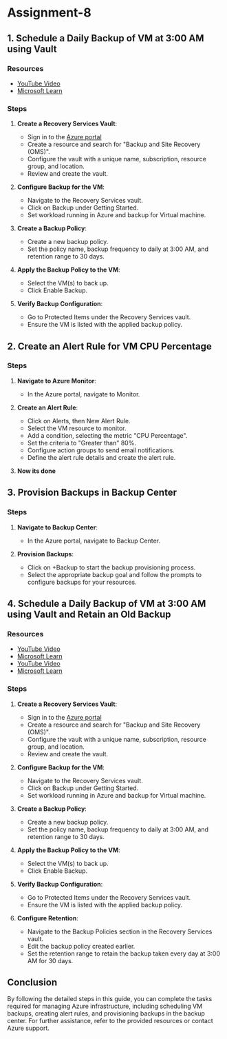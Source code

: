 
# Assignment-8

## 1. Schedule a Daily Backup of VM at 3:00 AM using Vault

### Resources
- [YouTube Video](https://www.youtube.com/watch?v=IzV03NqMnTE)
- [Microsoft Learn](https://learn.microsoft.com/en-us/training/paths/azure-administrator-monitor-backup-resources/)

### Steps
1. **Create a Recovery Services Vault**:
    - Sign in to the [Azure portal](https://portal.azure.com/)
    - Create a resource and search for "Backup and Site Recovery (OMS)".
    - Configure the vault with a unique name, subscription, resource group, and location.
    - Review and create the vault.

2. **Configure Backup for the VM**:
    - Navigate to the Recovery Services vault.
    - Click on Backup under Getting Started.
    - Set workload running in Azure and backup for Virtual machine.

3. **Create a Backup Policy**:
    - Create a new backup policy.
    - Set the policy name, backup frequency to daily at 3:00 AM, and retention range to 30 days.

4. **Apply the Backup Policy to the VM**:
    - Select the VM(s) to back up.
    - Click Enable Backup.

5. **Verify Backup Configuration**:
    - Go to Protected Items under the Recovery Services vault.
    - Ensure the VM is listed with the applied backup policy.

## 2. Create an Alert Rule for VM CPU Percentage

### Steps
1. **Navigate to Azure Monitor**:
    - In the Azure portal, navigate to Monitor.

2. **Create an Alert Rule**:
    - Click on Alerts, then New Alert Rule.
    - Select the VM resource to monitor.
    - Add a condition, selecting the metric "CPU Percentage".
    - Set the criteria to "Greater than" 80%.
    - Configure action groups to send email notifications.
    - Define the alert rule details and create the alert rule.
  3. **Now its done**    

## 3. Provision Backups in Backup Center

### Steps
1. **Navigate to Backup Center**:
    - In the Azure portal, navigate to Backup Center.

2. **Provision Backups**:
    - Click on +Backup to start the backup provisioning process.
    - Select the appropriate backup goal and follow the prompts to configure backups for your resources.

## 4. Schedule a Daily Backup of VM at 3:00 AM using Vault and Retain an Old Backup

### Resources
- [YouTube Video](https://www.youtube.com/watch?v=A0jAeGf2zUQ)
- [Microsoft Learn](https://learn.microsoft.com/en-us/training/paths/azure-administrator-monitor-backup-resources/)
- [YouTube Video](https://www.youtube.com/watch?v=DQywse_j8l8)
- [Microsoft Learn](https://learn.microsoft.com/en-us/training/paths/azure-administrator-monitor-backup-resources/)

### Steps
1. **Create a Recovery Services Vault**:
    - Sign in to the [Azure portal](https://portal.azure.com/)
    - Create a resource and search for "Backup and Site Recovery (OMS)".
    - Configure the vault with a unique name, subscription, resource group, and location.
    - Review and create the vault.

2. **Configure Backup for the VM**:
    - Navigate to the Recovery Services vault.
    - Click on Backup under Getting Started.
    - Set workload running in Azure and backup for Virtual machine.

3. **Create a Backup Policy**:
    - Create a new backup policy.
    - Set the policy name, backup frequency to daily at 3:00 AM, and retention range to 30 days.

4. **Apply the Backup Policy to the VM**:
    - Select the VM(s) to back up.
    - Click Enable Backup.

5. **Verify Backup Configuration**:
    - Go to Protected Items under the Recovery Services vault.
    - Ensure the VM is listed with the applied backup policy.

6. **Configure Retention**:
    - Navigate to the Backup Policies section in the Recovery Services vault.
    - Edit the backup policy created earlier.
    - Set the retention range to retain the backup taken every day at 3:00 AM for 30 days.

## Conclusion

By following the detailed steps in this guide, you can complete the tasks required for managing Azure infrastructure, including scheduling VM backups, creating alert rules, and provisioning backups in the backup center. For further assistance, refer to the provided resources or contact Azure support.
